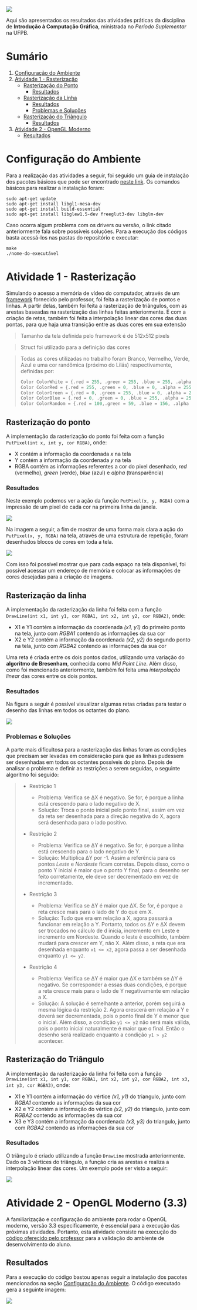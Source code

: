 <img src="1_rasterizacao/img/capa.gif" style="height:300px, ">

Aqui são apresentados os resultados das atividades práticas da disciplina de <b>Introdução à Computação Gráfica</b>, ministrada no <i>Período Suplementar</i> na UFPB.

# Sumário
1. [Configuração do Ambiente](#config)
2. [Atividade 1 - Rasterização](#atividade1)
    - [Rasterização do Ponto](#rasteriza-ponto)
        - [Resultados](#resultados-ponto)
    - [Rasterização da Linha](#rasteriza-linha)
        - [Resultados](#resultados-linha)
        - [Problemas e Soluções](#prob-linha)
    - [Rasterização do Triângulo](#rasteriza-triangulo)
        - [Resultados](#resultados-triangulo)
3. [Atividade 2 - OpenGL Moderno](#atividade2)
    - [Resultados](#resultado-atv2)

# Configuração do Ambiente <a id="config"></a>

Para a realização das atividades a seguir, foi seguido um guia de instalação dos pacotes básicos que pode ser encontrado <a href="https://pt.wikibooks.org/wiki/Programa%C3%A7%C3%A3o_com_OpenGL/Instala%C3%A7%C3%A3o/Linux">neste link</a>. Os comandos básicos para realizar a instalação foram:

```
sudo apt-get update
sudo apt-get install libgl1-mesa-dev
sudo apt-get install build-essential
sudo apt-get install libglew1.5-dev freeglut3-dev libglm-dev
```

Caso ocorra algum problema com os drivers ou versão, o link citado anteriormente fala sobre possíveis soluções. Para a execução dos códigos basta acessá-los nas pastas do repositório e executar:

```
make
./nome-do-executável
```

# Atividade 1 - Rasterização <a id="atividade1"></a>

Simulando o acesso a memória de vídeo do computador, através de um <a href="https://github.com/capagot/icg/tree/master/mygl_framework">framework</a> fornecido pelo professor,  foi feita a rasterização de pontos e linhas. A partir delas, também foi feita a rasterização de triângulos, com as arestas baseadas na rasterização das linhas feitas anteriormente. E com a criação de retas, também foi feita a interpolação linear das cores das duas pontas, para que haja uma transição entre as duas cores em sua extensão

> Tamanho da tela definida pelo framework é de 512x512 pixels

> Struct foi utilizado para a definição das cores

> Todas as cores utilizadas no trabalho foram Branco, Vermelho, Verde, Azul e uma cor randômica (próximo do Lilás) respectivamente, definidas por:
>```C
> Color ColorWhite = {.red = 255, .green = 255, .blue = 255, .alpha = 255};
> Color ColorRed = {.red = 255, .green = 0, .blue = 0, .alpha = 255};
> Color ColorGreen = {.red = 0, .green = 255, .blue = 0, .alpha = 255};
> Color ColorBlue = {.red = 0, .green = 0, .blue = 255, .alpha = 255};
> Color ColorRandom = {.red = 100,.green = 59, .blue = 156, .alpha = 255};
> ```
 
## Rasterização do ponto <a id="rasteriza-ponto"></a>

A implementação da rasterização do ponto foi feita com a função `PutPixel(int x, int y, cor RGBA)`, onde:

- X contém a informação da coordenada <i>x</i> na tela
- Y contém a informação da coordenada <i>y</i> na tela
- RGBA contém as informações referentes a cor do pixel desenhado, <i>red</i> (vermelho), <i>green</i> (verde), <i>blue</i> (azul) e <i>alpha</i> (transparência)

### Resultados <a id="resultados-ponto"></a>

Neste exemplo podemos ver a ação da função `PutPixel(x, y, RGBA)` com a impressão de um pixel de cada cor na primeira linha da janela.

<img src="1_rasterizacao/img/putpixel_colors.png" style="height:300px, ">

Na imagem a seguir, a fim de mostrar de uma forma mais clara a ação do `PutPixel(x, y, RGBA)` na tela, através de uma estrutura de repetição, foram desenhados blocos de cores em toda a tela.

<img src="1_rasterizacao/img/putpixel_box.png" style="height:300px, ">

Com isso foi possível mostrar que para cada espaço na tela disponível, foi possível acessar um endereço de memória e colocar as informações de cores desejadas para a criação de imagens.

## Rasterização da linha <a id="rasteriza-linha"></a>

A implementação da rasterização da linha foi feita com a função `DrawLine(int x1, int y1, cor RGBA1, int x2, int y2, cor RGBA2)`, onde:

- X1 e Y1 contém a informação da coordenada <i>(x1, y1)</i> do primeiro ponto na tela, junto com <i>RGBA1</i> contendo as informações da sua cor
- X2 e Y2 contém a informação da coordenada <i>(x2, y2)</i> do segundo ponto na tela, junto com <i>RGBA2</i> contendo as informações da sua cor

Uma reta é criada entre os dois pontos dados, utilizando uma variação do  <b>algoritmo de Bresenham</b>, conhecida como <i>Mid Point Line</i>. Além disso, como foi mencionado anteriormente, também foi feita uma <i>interpolação linear</i> das cores entre os dois pontos.

### <b>Resultados</b> <a id="resultados-linha"></a>

Na figura a seguir é possível visualizar algumas retas criadas para testar o desenho das linhas em todos os octantes do plano.

<img src="1_rasterizacao/img/drawline.png" style="height:300px, ">

### <b>Problemas e Soluções</b> <a id="prob-linha"></a>

A parte mais dificultosa para a rasterização das linhas foram as condições que precisam ser levadas em consideração para que as linhas pudessem ser desenhadas em todos os octantes possíveis do plano. Depois de analisar o problema e definir as restrições a serem seguidas, o seguinte algoritmo foi seguido:

> - Restrição 1
>   - Problema: Verifica se ΔX é negativo. Se for, é porque a linha está crescendo para o lado negativo de X.
>   - Solução: Troca o ponto inicial pelo ponto final, assim em vez da reta ser desenhada para a direção negativa do X, agora será desenhada para o lado positivo.
>
> - Restrição 2
>   - Problema: Verifica se ΔY é negativo. Se for, é porque a linha está crescendo para o lado negativo de Y.
>   - Solução: Multiplica ΔY por -1. Assim a referência para os pontos <i>Leste</i> e <i>Nordeste</i> ficam corretas. Depois disso, como o ponto Y inicial é maior que o ponto Y final, para o desenho ser feito corretamente, ele deve ser decrementado em vez de incrementado.
>
> - Restrição 3
>   - Problema: Verifica se ΔY é maior que ΔX. Se for, é porque a reta cresce mais para o lado de Y do que em X.
>   - Solução: Tudo que era em relação a X, agora passará a funcionar em relação a Y. Portanto, todos os ΔY e ΔX devem ser trocados no cálculo de d inicia, incremento em Leste e incremento em Nordeste. Quando o leste é escolhido, também mudará para crescer em Y, não X. Além disso, a reta que era desenhada enquanto `x1 <= x2`, agora passa a ser desenhada enquanto `y1 <= y2`. 
>
> - Restrição 4
>   - Problema: Verifica se ΔY é maior que ΔX e também se ΔY é negativo. Se corresponder a essas duas condições, é porque a reta cresce mais para o lado de Y negativamente em relação a X.
>   - Solução: A solução é semelhante a anterior, porém seguirá a mesma lógica da restrição 2. Agora crescerá em relação a Y e deverá ser decrementada, pois o ponto final de Y é menor que o inicial. Além disso, a condição `y1 <= y2` não será mais válida, pois o ponto inicial naturalmente é maior que o final. Então o desenho será realizado enquanto a condição `y1 > y2` acontecer.

## Rasterização do Triângulo <a id="rasteriza-triangulo"></a>

A implementação da rasterização da linha foi feita com a função `DrawLine(int x1, int y1, cor RGBA1, int x2, int y2, cor RGBA2, int x3, int y3, cor RGBA3)`, onde:

- X1 e Y1 contém a informação do vértice <i>(x1, y1)</i> do triangulo, junto com <i>RGBA1</i> contendo as informações da sua cor
- X2 e Y2 contém a informação do vértice <i>(x2, y2)</i> do triangulo, junto com <i>RGBA2</i> contendo as informações da sua cor
- X3 e Y3 contém a informação da coordenada <i>(x3, y3)</i> do triangulo, junto com <i>RGBA2</i> contendo as informações da sua cor

### Resultados <a id="resultados-triangulo"></a>

O triângulo é criado utilizando a função `DrawLine` mostrada anteriormente. Dado os 3 vértices do triângulo, a função cria as arestas e realiza a interpolação linear das cores. Um exemplo pode ser visto a seguir:

<img src="1_rasterizacao/img/DrawTriangle.png" style="height:300px, ">








# Atividade 2 - OpenGL Moderno (3.3) <a id="atividade2"></a>

A familiarização e configuração do ambiente para rodar o OpenGL moderno, versão 3.3 especificamente, é essencial para a execução das próximas atividades. Portanto, esta atividade consiste na execução do <a href="https://github.com/capagot/icg/tree/master/hello_world_gl/modern_opengl">código oferecido pelo professor</a> para a validação do ambiente de desenvolvimento do aluno.


## Resultados <a id="resultado-atv2"></a>

Para a execução do código bastou apenas seguir a instalação dos pacotes mencionados na seção [Configuração do Ambiente](#config). O código executado gera a seguinte imagem:

<img src="2_modern_opengl/img/hello_opengl.png" style="height:300px, ">